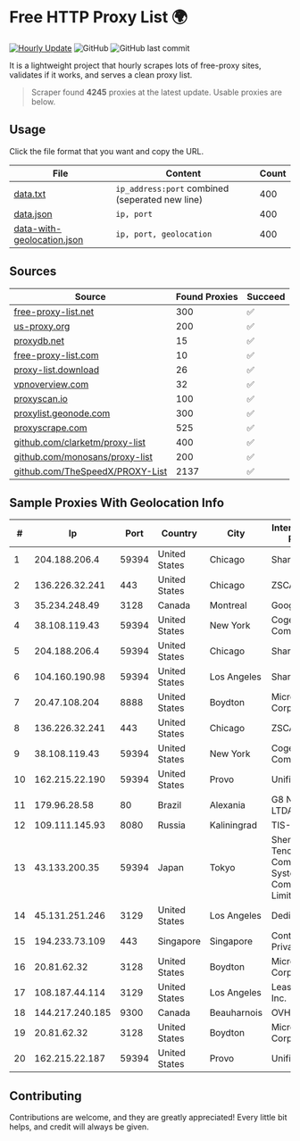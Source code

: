 
# Free HTTP Proxy List 🌍

[![Hourly Update](https://github.com/mertguvencli/http-proxy-list/actions/workflows/main.yml/badge.svg?branch=main)](https://github.com/mertguvencli/http-proxy-list/actions/workflows/main.yml)
![GitHub](https://img.shields.io/github/license/mertguvencli/http-proxy-list)
![GitHub last commit](https://img.shields.io/github/last-commit/mertguvencli/http-proxy-list)

It is a lightweight project that hourly scrapes lots of free-proxy sites, validates if it works, and serves a clean proxy list.


> Scraper found **4245** proxies at the latest update. Usable proxies are below.

## Usage

Click the file format that you want and copy the URL.


|File|Content|Count|
|----|-------|-----|
|[data.txt](https://raw.githubusercontent.com/mertguvencli/http-proxy-list/main/proxy-list/data.txt)|`ip_address:port` combined (seperated new line)|400|
|[data.json](https://raw.githubusercontent.com/mertguvencli/http-proxy-list/main/proxy-list/data.json)|`ip, port`|400|
|[data-with-geolocation.json](https://raw.githubusercontent.com/mertguvencli/http-proxy-list/main/proxy-list/data-with-geolocation.json)|`ip, port, geolocation`|400|

## Sources

|Source|Found Proxies|Succeed|
|------|-------------|-------|
|[free-proxy-list.net](https://free-proxy-list.net)|300|✅|
|[us-proxy.org](https://www.us-proxy.org)|200|✅|
|[proxydb.net](http://proxydb.net)|15|✅|
|[free-proxy-list.com](https://free-proxy-list.com/?page=&port=&type%5B%5D=http&type%5B%5D=https&up_time=0&search=Search)|10|✅|
|[proxy-list.download](https://www.proxy-list.download/HTTP)|26|✅|
|[vpnoverview.com](https://vpnoverview.com/privacy/anonymous-browsing/free-proxy-servers)|32|✅|
|[proxyscan.io](https://www.proxyscan.io)|100|✅|
|[proxylist.geonode.com](https://proxylist.geonode.com/api/proxy-list?limit=300&page=1&sort_by=lastChecked&sort_type=desc&protocols=http,https)|300|✅|
|[proxyscrape.com](https://api.proxyscrape.com/v2/?request=displayproxies&protocol=http&timeout=10000&country=all&ssl=all&anonymity=all)|525|✅|
|[github.com/clarketm/proxy-list](https://raw.githubusercontent.com/clarketm/proxy-list/master/proxy-list-raw.txt)|400|✅|
|[github.com/monosans/proxy-list](https://raw.githubusercontent.com/monosans/proxy-list/main/proxies/http.txt)|200|✅|
|[github.com/TheSpeedX/PROXY-List](https://raw.githubusercontent.com/TheSpeedX/PROXY-List/master/http.txt)|2137|✅|


## Sample Proxies With Geolocation Info

|#|Ip|Port|Country|City|Internet Service Provider|
|-|--|----|-------|----|-------------------------|
|1|204.188.206.4|59394|United States|Chicago|Sharktech|
|2|136.226.32.241|443|United States|Chicago|ZSCALER, INC.|
|3|35.234.248.49|3128|Canada|Montreal|Google LLC|
|4|38.108.119.43|59394|United States|New York|Cogent Communications|
|5|204.188.206.4|59394|United States|Chicago|Sharktech|
|6|104.160.190.98|59394|United States|Los Angeles|Sharktech|
|7|20.47.108.204|8888|United States|Boydton|Microsoft Corporation|
|8|136.226.32.241|443|United States|Chicago|ZSCALER, INC.|
|9|38.108.119.43|59394|United States|New York|Cogent Communications|
|10|162.215.22.190|59394|United States|Provo|Unified Layer|
|11|179.96.28.58|80|Brazil|Alexania|G8 NETWORKS LTDA|
|12|109.111.145.93|8080|Russia|Kaliningrad|TIS-DIALOG|
|13|43.133.200.35|59394|Japan|Tokyo|Shenzhen Tencent Computer Systems Company Limited|
|14|45.131.251.246|3129|United States|Los Angeles|DediPath|
|15|194.233.73.109|443|Singapore|Singapore|Contabo Asia Private Limited|
|16|20.81.62.32|3128|United States|Boydton|Microsoft Corporation|
|17|108.187.44.114|3129|United States|Los Angeles|Leaseweb USA, Inc.|
|18|144.217.240.185|9300|Canada|Beauharnois|OVH SAS|
|19|20.81.62.32|3128|United States|Boydton|Microsoft Corporation|
|20|162.215.22.187|59394|United States|Provo|Unified Layer|



## Contributing

Contributions are welcome, and they are greatly appreciated! Every
little bit helps, and credit will always be given.

